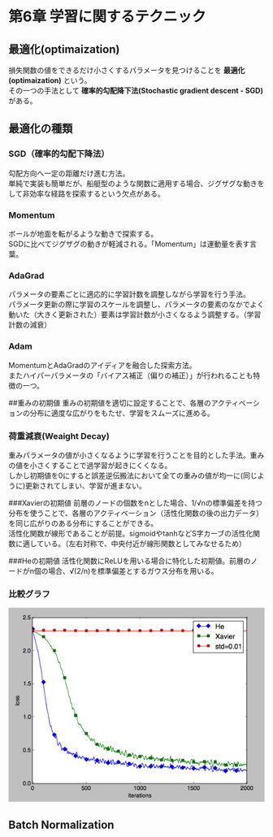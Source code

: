 # 第6章 学習に関するテクニック
## 最適化(optimaization)
損失関数の値をできるだけ小さくするパラメータを見つけることを **最適化(optimaization)** という。  
その一つの手法として **確率的勾配降下法(Stochastic gradient descent - SGD)** がある。  

## 最適化の種類
### SGD（確率的勾配下降法）
勾配方向へ一定の距離だけ進む方法。  
単純で実装も簡単だが、船艇型のような関数に適用する場合、ジグザグな動きをして非効率な経路を探索するという欠点がある。  

### Momentum
ボールが地面を転がるような動きで探索する。  
SGDに比べてジグザグの動きが軽減される。「Momentum」は運動量を表す言葉。

### AdaGrad
パラメータの要素ごとに適応的に学習計数を調整しながら学習を行う手法。  
パラメータ更新の際に学習のスケールを調整し、パラメータの要素のなかでよく動いた（大きく更新された）要素は学習計数が小さくなるよう調整する。（学習計数の減衰）

### Adam
MomentumとAdaGradのアイディアを融合した探索方法。  
またハイパーパラメータの「バイアス補正（偏りの補正）」が行われることも特徴の一つ。

##重みの初期値
重みの初期値を適切に設定することで、各層のアクティベーションの分布に適度な広がりをもたせ、学習をスムーズに進める。  


### 荷重減衰(Weaight Decay)
重みパラメータの値が小さくなるように学習を行うことを目的とした手法。重みの値を小さくすることで過学習が起きにくくなる。  
しかし初期値を0にすると誤差逆伝搬法において全ての重みの値が均一に(同じように)更新されてしまい、学習が進まない。

###Xavierの初期値
前層のノードの個数をnとした場合、1/√nの標準偏差を持つ分布を使うことで、各層のアクティベーション（活性化関数の後の出力データ）を同じ広がりのある分布にすることができる。  
活性化関数が線形であることが前提。sigmoidやtanhなどS字カーブの活性化関数に適している。（左右対称で、中央付近が線形関数としてみなせるため）

###Heの初期値
活性化関数にReLUを用いる場合に特化した初期値。前層のノードがn個の場合、√(2/n)を標準偏差とするガウス分布を用いる。

### 比較グラフ
![比較グラフ](https://github.com/nesheep5/study-deep-learning-from-scratch/blob/master/ch06/Figure_1.png)

## Batch Normalization
